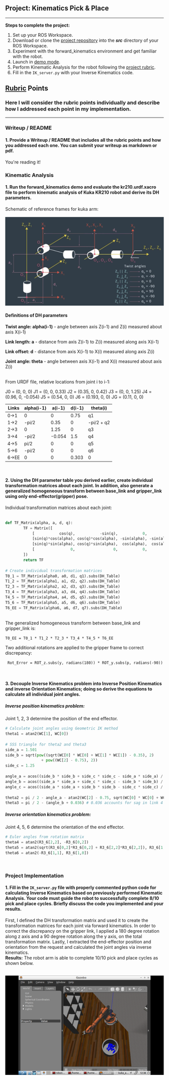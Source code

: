 ## Project: Kinematics Pick & Place

---


**Steps to complete the project:**  


1. Set up your ROS Workspace.
2. Download or clone the [project repository](https://github.com/udacity/RoboND-Kinematics-Project) into the ***src*** directory of your ROS Workspace.  
3. Experiment with the forward_kinematics environment and get familiar with the robot.
4. Launch in [demo mode](https://classroom.udacity.com/nanodegrees/nd209/parts/7b2fd2d7-e181-401e-977a-6158c77bf816/modules/8855de3f-2897-46c3-a805-628b5ecf045b/lessons/91d017b1-4493-4522-ad52-04a74a01094c/concepts/ae64bb91-e8c4-44c9-adbe-798e8f688193).
5. Perform Kinematic Analysis for the robot following the [project rubric](https://review.udacity.com/#!/rubrics/972/view).
6. Fill in the `IK_server.py` with your Inverse Kinematics code. 


[//]: # (Image References)

[image1]: ./misc_images/misc1.png
[image2]: ./misc_images/misc3.png
[image3]: ./misc_images/misc2.png

## [Rubric](https://review.udacity.com/#!/rubrics/972/view) Points
### Here I will consider the rubric points individually and describe how I addressed each point in my implementation.  

---
### Writeup / README

#### 1. Provide a Writeup / README that includes all the rubric points and how you addressed each one.  You can submit your writeup as markdown or pdf.  

You're reading it!

### Kinematic Analysis
#### 1. Run the forward_kinematics demo and evaluate the kr210.urdf.xacro file to perform kinematic analysis of Kuka KR210 robot and derive its DH parameters.

Schematic of reference frames for kuka arm:<br><br>
<img src="https://raw.githubusercontent.com/shbosh/rnd-project2/master/misc_images/schematic.png" />

#### Definitions of DH parameters

<b>Twist angle: alpha(i-1)</b> - angle between axis Z(i-1) and Z(i) measured about axis X(i-1)

<b>Link length: a</b> - distance from axis Z(i-1) to Z(i) measured along axis X(i-1)

<b>Link offset: d</b> - distance from axis X(i-1) to X(i) measured along axis Z(i)

<b>Joint angle: theta</b> - angle between axis X(i-1) and X(i) measured about axis Z(i)

<br>
From URDF file, relative locations from joint i to i-1:

J0 = (0, 0, 0)
J1 = (0, 0, 0.33)
J2 = (0.35, 0, 0.42)
J3 = (0, 0, 1.25)
J4 = (0.96, 0, -0.054)
J5 = (0.54, 0, 0)
J6 = (0.193, 0, 0)
JG = (0.11, 0, 0)

Links | alpha(i-1) | a(i-1) | d(i-1) | theta(i)
--- | --- | --- | --- | ---
0->1 | 0 | 0 | 0.75 | q1 
1->2 | -pi/2 | 0.35 | 0 | -pi/2 + q2
2->3 | 0 | 1.25 | 0 | q3
3->4 |  -pi/2 | -0.054 | 1.5 | q4
4->5 | pi/2 | 0 | 0 | q5
5->6 | -pi/2 | 0 | 0 | q6
6->EE | 0 | 0 | 0.303 | 0

<br>

#### 2. Using the DH parameter table you derived earlier, create individual transformation matrices about each joint. In addition, also generate a generalized homogeneous transform between base_link and gripper_link using only end-effector(gripper) pose.

Individual transformation matrices about each joint:<br>
```python

def TF_Matrix(alpha, a, d, q):
        TF = Matrix([
            [           cos(q),           -sin(q),           0,             a],
            [sin(q)*cos(alpha), cos(q)*cos(alpha), -sin(alpha), -sin(alpha)*d],
            [sin(q)*sin(alpha), cos(q)*sin(alpha),  cos(alpha),  cos(alpha)*d],
            [                0,                 0,           0,             1]
        ])
        return TF

# Create individual transformation matrices
T0_1 = TF_Matrix(alpha0, a0, d1, q1).subs(DH_Table)
T1_2 = TF_Matrix(alpha1, a1, d2, q2).subs(DH_Table)
T2_3 = TF_Matrix(alpha2, a2, d3, q3).subs(DH_Table)
T3_4 = TF_Matrix(alpha3, a3, d4, q4).subs(DH_Table)
T4_5 = TF_Matrix(alpha4, a4, d5, q5).subs(DH_Table)
T5_6 = TF_Matrix(alpha5, a5, d6, q6).subs(DH_Table)
T6_EE = TF_Matrix(alpha6, a6, d7, q7).subs(DH_Table)
    
```
The generalized homogeneous transform between base_link and gripper_link is:<br>
```
T0_EE = T0_1 * T1_2 * T2_3 * T3_4 * T4_5 * T6_EE
```
Two additional rotations are applied to the gripper frame to correct discrepancy:<br>
```
 Rot_Error = ROT_z.subs(y, radians(180)) * ROT_y.subs(p, radians(-90))
 ```
<br>

#### 3. Decouple Inverse Kinematics problem into Inverse Position Kinematics and inverse Orientation Kinematics; doing so derive the equations to calculate all individual joint angles.

##### Inverse position kinematics problem: 
Joint 1, 2, 3 determine the position of the end effector. <br>

```python
# Calculate joint angles using Geometric IK method
theta1 = atan2(WC[1], WC[0])

# SSS triangle for theta2 and theta3
side_a = 1.501
side_b = sqrt(pow((sqrt(WC[0] * WC[0] + WC[1] * WC[1]) - 0.35), 2)
                + pow((WC[2] - 0.75), 2))
side_c = 1.25

angle_a = acos((side_b * side_b + side_c * side_c - side_a * side_a) / (2 * side_b * side_c))
angle_b = acos((side_a * side_a + side_c * side_c - side_b * side_b) / (2 * side_a * side_c))
angle_c = acos((side_a * side_a + side_b * side_b - side_c * side_c) / (2 * side_a * side_b))

theta2 = pi / 2 - angle_a - atan2(WC[2] - 0.75, sqrt(WC[0] * WC[0] + WC[1] * WC[1]) - 0.35)
theta3 = pi / 2 - (angle_b + 0.036) # 0.036 accounts for sag in link 4 of -0.054m
```

##### Inverse orientation kinematics problem: 
Joint 4, 5, 6 determine the orientation of the end effector. <br> 

```python
# Euler angles from rotation matrix
theta4 = atan2(R3_6[2,2], -R3_6[0,2])
theta5 = atan2(sqrt(R3_6[0,2]*R3_6[0,2] + R3_6[2,2]*R3_6[2,2]), R3_6[1,2])
theta6 = atan2(-R3_6[1,1], R3_6[1,0])
```
<br>

### Project Implementation

#### 1. Fill in the `IK_server.py` file with properly commented python code for calculating Inverse Kinematics based on previously performed Kinematic Analysis. Your code must guide the robot to successfully complete 8/10 pick and place cycles. Briefly discuss the code you implemented and your results. 

First, I defined the DH transformation matrix and used it to create the transformation matrices for each joint via forward kinematics. In order to correct the discrepancy on the gripper link, I applied a 180 degree rotation along z axis and a 90 degree rotation along the y axis, on the total transformation matrix.  Lastly, I extracted the end-effector position and orientation from the request and calculated the joint angles via inverse kinematics.<br>
<b>Results:</b> The robot arm is able to complete 10/10 pick and place cycles as shown below.<br><br>

<img src="https://raw.githubusercontent.com/shbosh/rnd-project2/master/misc_images/results.png" />

